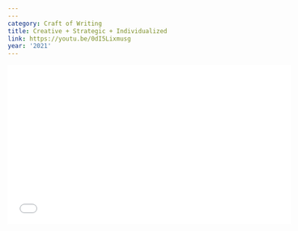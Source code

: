 ```yaml
---
---
category: Craft of Writing
title: Creative + Strategic + Individualized
link: https://youtu.be/0dI5Lixmusg
year: '2021'
---
```

<iframe width="560" height="315" src="{{ page.link }}" frameborder="0" allowfullscreen></iframe>
